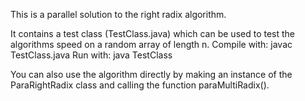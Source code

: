 This is a parallel solution to the right radix algorithm. 

It contains a test class (TestClass.java) which can be used to test the algorithms speed on a random array of length n.
Compile with: javac TestClass.java
Run with: java TestClass <n>

You can also use the algorithm directly by making an instance of the ParaRightRadix class and calling the function paraMultiRadix(<your array here>).